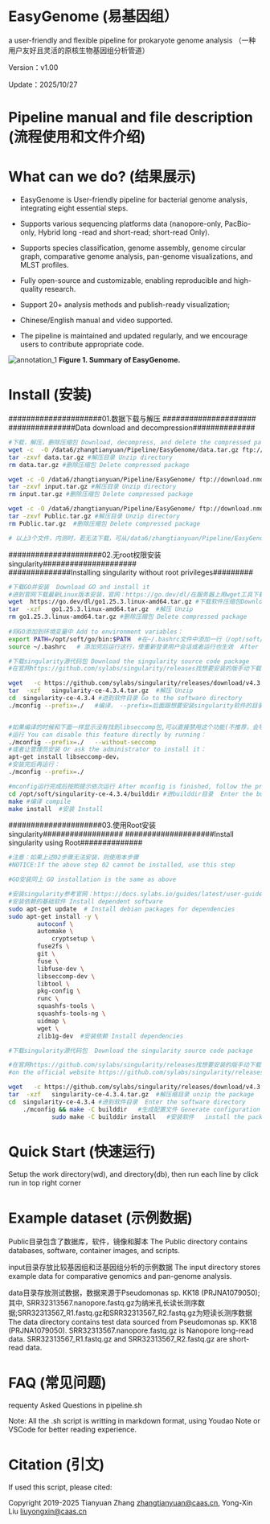 # EasyGenome (易基因组）

a user-friendly and flexible pipeline for prokaryote genome analysis （一种用户友好且灵活的原核生物基因组分析管道）

Version：v1.00

Update：2025/10/27

# Pipeline manual and file description (流程使用和文件介绍)


# What can we do? (结果展示)
- EasyGenome is User-friendly pipeline for bacterial genome analysis, integrating eight essential steps.

-  Supports various sequencing platforms data (nanopore-only, PacBio-only, Hybrid long -read and short-read; short-read Only).

- Supports species classification, genome assembly, genome circular graph, comparative genome analysis, pan-genome visualizations, and MLST profiles.

- Fully open-source and customizable, enabling reproducible and high-quality research.

- Support 20+ analysis methods and publish-ready visualization;

- Chinese/English manual and video supported.

- The pipeline is maintained and updated regularly, and we encourage users to contribute appropriate code.

![annotation_1](https://github.com/user-attachments/assets/e446ca2a-0821-4c08-83af-3ca125a1c969)
**Figure 1. Summary of EasyGenome.**

# Install (安装)
#####################01.数据下载与解压  #####################
###############Data download and decompression##############
```bash
#下载，解压，删除压缩包 Download, decompress, and delete the compressed package
wget -c  -O /data6/zhangtianyuan/Pipeline/EasyGenome/data.tar.gz ftp://download.nmdc.cn/Easygenome/data.tar.gz   #下载测试数据到指定目录，注意修改/data6/zhangtianyuan/Pipeline/EasyGenome/为本服务器上的目录 #Download test data to the specified directory, please make sure to modify/data6/zhangtianyuan/Pipeline/EasyGenome/to the directory on this server
tar -zxvf data.tar.gz #解压目录 Unzip directory
rm data.tar.gz #删除压缩包 Delete compressed package

wget -c -O /data6/zhangtianyuan/Pipeline/EasyGenome/ ftp://download.nmdc.cn/Easygenome/input.tar.gz #下载准备数据、示例数据 Download preparation data and sample data 
tar -zxvf input.tar.gz #解压目录 Unzip directory
rm input.tar.gz #删除压缩包 Delete compressed package

wget -c -O /data6/zhangtianyuan/Pipeline/EasyGenome/ ftp://download.nmdc.cn/Easygenome/Public.tar.gz #下载软件、数据库 Download software and database 
tar -zxvf Public.tar.gz #解压目录 Unzip directory
rm Public.tar.gz  #删除压缩包 Delete compressed package

# 以上3个文件，内测时，若无法下载，可从/data6/zhangtianyuan/Pipeline/EasyGenome拷贝
```

#####################02.无root权限安装singularity#####################  
##############Installing singularity without root privileges#########
```bash
#下载GO并安装  Download GO and install it
#进到官网下载最新Linux版本安装，官网：https://go.dev/dl/在服务器上用wget工具下载或者手动进官网下载再传到服务器上都可
wget  https://go.dev/dl/go1.25.3.linux-amd64.tar.gz #下载软件压缩包Download the software compressed package
tar  -xzf   go1.25.3.linux-amd64.tar.gz  #解压 Unzip
rm go1.25.3.linux-amd64.tar.gz #删除压缩包 Delete compressed package
 
#将GO添加到环境变量中 Add to environment variables：
export PATH=/opt/soft/go/bin:$PATH  #在~/.bashrc文件中添加一行（/opt/soft/go/替换成你的go安装目录）  Add a line to the ~/.bashrc file (replace /opt/soft/go/ with your go installation directory)
source ~/.bashrc   # 添加完后运行这行，使重新登录用户会话或者运行也生效  After adding, run this line to make it effective to log in to the user session or run again

#下载singularity源代码包 Download the singularity source code package
#在官网https://github.com/sylabs/singularity/releases找想要安装的版手动下载或wget工具下载 

wget   -c https://github.com/sylabs/singularity/releases/download/v4.3.4/singularity-ce-4.3.4.tar.gz #下载 Download
tar  -xzf   singularity-ce-4.3.4.tar.gz  #解压 Unzip
cd  singularity-ce-4.3.4 #进到软件目录 Go to the software directory
./mconfig --prefix=./   #编译， --prefix=后面跟想要安装singularity软件的目录 Compile, --prefix= followed by the directory where you want to install the singularity software


#如果编译的时候和下面一样显示没有找到libseccomp包,可以直接禁用这个功能(不推荐，会导致对应的功能不可用) If the libseccomp package is not found during compilation as shown below, you can disable this feature directly(Not recommended, as it will cause the corresponding function to be unavailable)
#运行 You can disable this feature directly by running：
./mconfig --prefix=./   --without-seccomp
#或者让管理员安装 Or ask the administrator to install it：
apt-get install libseccomp-dev，
#安装完后再运行：
./mconfig --prefix=./

#mconfig运行完成后按照提示依次运行 After mconfig is finished, follow the prompts to run
cd /opt/soft/singularity-ce-4.3.4/builddir #进builddir目录  Enter the builddir directory 
make #编译 compile
make install  #安装 Install
```
 
#####################03.使用Root安装singularity##################
####################Install singularity using Root##############
```bash
#注意：如果上述02步骤无法安装，则使用本步骤
#NOTICE:If the above step 02 cannot be installed, use this step

#GO安装同上 GO installation is the same as above

#安装singularity参考官网：https://docs.sylabs.io/guides/latest/user-guide/quick_start.html#download
#安装依赖的基础软件 Install dependent software
sudo apt-get update  # Install debian packages for dependencies
sudo apt-get install -y \ 
		autoconf \
		automake \
	        cryptsetup \
		fuse2fs \
		git \
		fuse \
		libfuse-dev \
		libseccomp-dev \
		libtool \
		pkg-config \
		runc \
		squashfs-tools \
		squashfs-tools-ng \
		uidmap \
		wget \
		zlib1g-dev  #安装依赖 Install dependencies

#下载singularity源代码包  Download the singularity source code package

#在官网https://github.com/sylabs/singularity/releases找想要安装的版手动下载或wget工具下载 
#on the official website https://github.com/sylabs/singularity/releases Find the version you want to install and download it manually or with the wget tool

wget   -c https://github.com/sylabs/singularity/releases/download/v4.3.4/singularity-ce-4.3.4.tar.gz #download the package
tar  -xzf   singularity-ce-4.3.4.tar.gz  #解压缩目录	unzip the package
cd  singularity-ce-4.3.4 #进到软件目录  Enter the software directory
	./mconfig && make -C builddir   #生成配置文件	Generate configuration file
	    	sudo make -C builddir install	#安装软件	install the package

```

# Quick Start (快速运行)
Setup the work directory(wd), and  directory(db), then run each line by click run in top right corner

# Example dataset (示例数据)
Public目录包含了数据库，软件，镜像和脚本 The Public directory contains databases, software, container images, and scripts.

input目录存放比较基因组和泛基因组分析的示例数据  The input directory stores example data for comparative genomics and pan-genome analysis.

data目录存放测试数据，数据来源于Pseudomonas sp. KK18 (PRJNA1079050);其中, SRR32313567.nanopore.fastq.gz为纳米孔长读长测序数据;SRR32313567_R1.fastq.gz和SRR32313567_R2.fastq.gz为短读长测序数据    The data directory contains test data sourced from Pseudomonas sp. KK18 (PRJNA1079050).  SRR32313567.nanopore.fastq.gz is Nanopore long-read data. SRR32313567_R1.fastq.gz and SRR32313567_R2.fastq.gz are short-read data.

# FAQ (常见问题)
requenty Asked Questions in pipeline.sh

Note: All the .sh script is writting in markdown format, using Youdao Note or VSCode for better reading experience.

# Citation (引文)
If used this script, please cited:

Copyright 2019-2025 Tianyuan Zhang zhangtianyuan@caas.cn, Yong-Xin Liu liuyongxin@caas.cn
